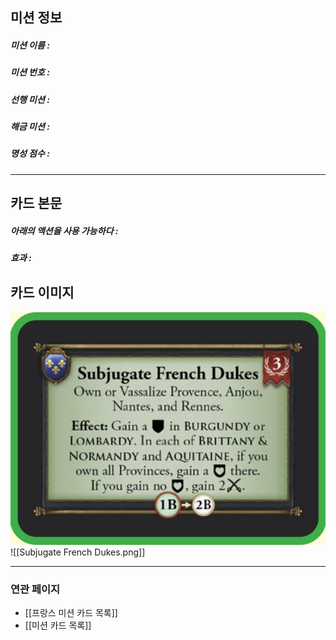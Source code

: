 ## 미션 정보
##### 미션 이름 : 
##### 미션 번호 : 
##### 선행 미션 : 
##### 해금 미션 : 
##### 명성 점수 :
---
## 카드 본문
##### 아래의 액션을 사용 가능하다 : 
##### *효과*  : 

## 카드 이미지
<img src="\Assets\Subjugate French Dukes.png"/>
![[Subjugate French Dukes.png]]

--- 

### 연관 페이지
- [[프랑스 미션 카드 목록]]
- [[미션 카드 목록]]
